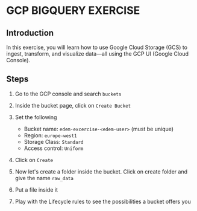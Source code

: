 # GCP BIGQUERY EXERCISE

## Introduction

In this exercise, you will learn how to use Google Cloud Storage (GCS) to ingest, transform, and visualize data—all using the GCP UI (Google Cloud Console).


## Steps

1. Go to the GCP console and search `buckets`
2. Inside the bucket page, click on `Create Bucket`
3. Set the following
   - Bucket name: `edem-excercise-<edem-user>` (must be unique)
   - Region: `europe-west1`
   - Storage Class: `Standard`
   - Access control: `Uniform`
4. Click on `Create`

5. Now let's create a folder inside the bucket. Click on create folder and give the name `raw_data`
6. Put a file inside it
7. Play with the Lifecycle rules to see the possibilities a bucket offers you


